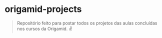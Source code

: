 # origamid-projects
> Repositório feito para postar todos os projetos das aulas concluídas nos cursos da Origamid. ✌
